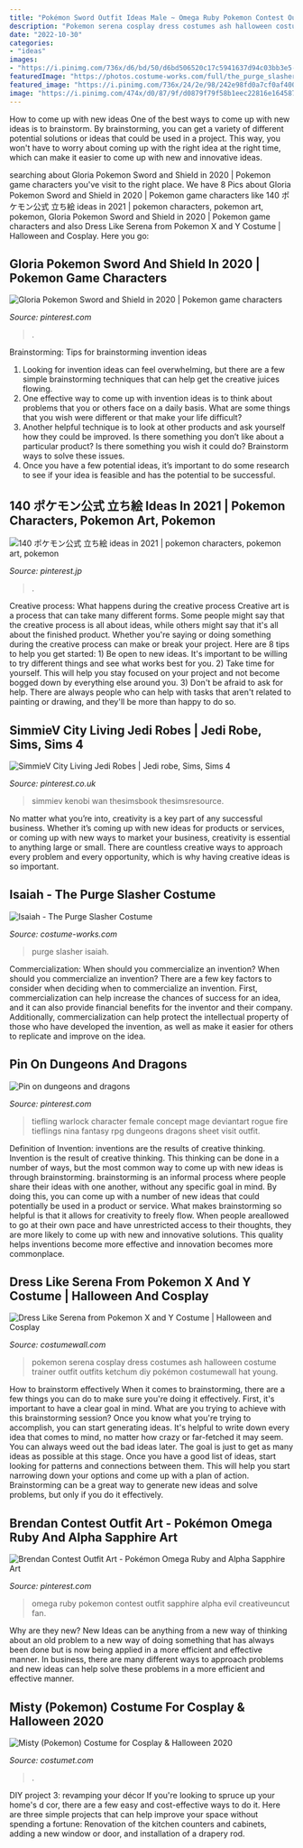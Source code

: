 ```yaml
---
title: "Pokémon Sword Outfit Ideas Male ~ Omega Ruby Pokemon Contest Outfit Sapphire Alpha Evil Creativeuncut Fan"
description: "Pokemon serena cosplay dress costumes ash halloween costume trainer outfit outfits ketchum diy pokémon costumewall hat young"
date: "2022-10-30"
categories:
- "ideas"
images:
- "https://i.pinimg.com/736x/d6/bd/50/d6bd506520c17c5941637d94c03bb3e5--character-concept-character-art.jpg"
featuredImage: "https://photos.costume-works.com/full/the_purge_slasher1.jpg"
featured_image: "https://i.pinimg.com/736x/24/2e/98/242e98fd0a7cf0af400b50ba2012db2f.jpg"
image: "https://i.pinimg.com/474x/d0/87/9f/d0879f79f58b1eec22816e1645874113.jpg"
---
```



How to come up with new ideas
One of the best ways to come up with new ideas is to brainstorm. By brainstorming, you can get a variety of different potential solutions or ideas that could be used in a project. This way, you won't have to worry about coming up with the right idea at the right time, which can make it easier to come up with new and innovative ideas.

	

		
searching about Gloria Pokemon Sword and Shield in 2020 | Pokemon game characters you've visit to the right place. We have 8 Pics about Gloria Pokemon Sword and Shield in 2020 | Pokemon game characters like 140 ポケモン公式 立ち絵 ideas in 2021 | pokemon characters, pokemon art, pokemon, Gloria Pokemon Sword and Shield in 2020 | Pokemon game characters and also Dress Like Serena from Pokemon X and Y Costume | Halloween and Cosplay. Here you go:
		
    
## Gloria Pokemon Sword And Shield In 2020 | Pokemon Game Characters

<img loading=lazy src="https://i.pinimg.com/736x/24/2e/98/242e98fd0a7cf0af400b50ba2012db2f.jpg" onerror="this.onerror=null;this.src='https://tse4.mm.bing.net/th?id=OIP.tLq-GEp6bJGkV3oHRzg7IgHaKI&amp;pid=15.1';" alt="Gloria Pokemon Sword and Shield in 2020 | Pokemon game characters">

_Source: pinterest.com_

>. 

	

Brainstorming: Tips for brainstorming invention ideas
1. Looking for invention ideas can feel overwhelming, but there are a few simple brainstorming techniques that can help get the creative juices flowing.
2. One effective way to come up with invention ideas is to think about problems that you or others face on a daily basis. What are some things that you wish were different or that make your life difficult?
3. Another helpful technique is to look at other products and ask yourself how they could be improved. Is there something you don’t like about a particular product? Is there something you wish it could do? Brainstorm ways to solve these issues.
4. Once you have a few potential ideas, it’s important to do some research to see if your idea is feasible and has the potential to be successful.

    
## 140 ポケモン公式 立ち絵 Ideas In 2021 | Pokemon Characters, Pokemon Art, Pokemon

<img loading=lazy src="https://i.pinimg.com/474x/d0/87/9f/d0879f79f58b1eec22816e1645874113.jpg" onerror="this.onerror=null;this.src='https://tse3.mm.bing.net/th?id=OIP.WPtk9TARKr2Dx34j13hggAAAAA&amp;pid=15.1';" alt="140 ポケモン公式 立ち絵 ideas in 2021 | pokemon characters, pokemon art, pokemon">

_Source: pinterest.jp_

>. 

	

Creative process: What happens during the creative process
Creative art is a process that can take many different forms. Some people might say that the creative process is all about ideas, while others might say that it's all about the finished product. Whether you're saying or doing something during the creative process can make or break your project. Here are 8 tips to help you get started: 1) Be open to new ideas. It's important to be willing to try different things and see what works best for you. 2) Take time for yourself. This will help you stay focused on your project and not become bogged down by everything else around you. 3) Don't be afraid to ask for help. There are always people who can help with tasks that aren't related to painting or drawing, and they'll be more than happy to do so.

    
## SimmieV City Living Jedi Robes | Jedi Robe, Sims, Sims 4

<img loading=lazy src="https://i.pinimg.com/736x/0e/34/a9/0e34a98d65b01a3416417923946dbd40.jpg" onerror="this.onerror=null;this.src='https://tse2.mm.bing.net/th?id=OIP.6re_fbCZ8GXoHnj6jHkYywHaFj&amp;pid=15.1';" alt="SimmieV City Living Jedi Robes | Jedi robe, Sims, Sims 4">

_Source: pinterest.co.uk_

>simmiev kenobi wan thesimsbook thesimsresource. 

	

No matter what you’re into, creativity is a key part of any successful business. Whether it’s coming up with new ideas for products or services, or coming up with new ways to market your business, creativity is essential to anything large or small. There are countless creative ways to approach every problem and every opportunity, which is why having creative ideas is so important.

    
## Isaiah - The Purge Slasher Costume

<img loading=lazy src="https://photos.costume-works.com/full/the_purge_slasher1.jpg" onerror="this.onerror=null;this.src='https://tse1.mm.bing.net/th?id=OIP.0IOY34jKzTW769mRrSz16QHaJa&amp;pid=15.1';" alt="Isaiah - The Purge Slasher Costume">

_Source: costume-works.com_

>purge slasher isaiah. 

	

Commercialization: When should you commercialize an invention?
When should you commercialize an invention? 
There are a few key factors to consider when deciding when to commercialize an invention. First, commercialization can help increase the chances of success for an idea, and it can also provide financial benefits for the inventor and their company. Additionally, commercialization can help protect the intellectual property of those who have developed the invention, as well as make it easier for others to replicate and improve on the idea.

    
## Pin On Dungeons And Dragons

<img loading=lazy src="https://i.pinimg.com/736x/d6/bd/50/d6bd506520c17c5941637d94c03bb3e5--character-concept-character-art.jpg" onerror="this.onerror=null;this.src='https://tse3.mm.bing.net/th?id=OIP.nITwF5VqWZlLcH501zp4bQHaJ6&amp;pid=15.1';" alt="Pin on dungeons and dragons">

_Source: pinterest.com_

>tiefling warlock character female concept mage deviantart rogue fire tieflings nina fantasy rpg dungeons dragons sheet visit outfit. 

	

Definition of Invention: inventions are the results of creative thinking.
Invention is the result of creative thinking. This thinking can be done in a number of ways, but the most common way to come up with new ideas is through brainstorming. brainstorming is an informal process where people share their ideas with one another, without any specific goal in mind. By doing this, you can come up with a number of new ideas that could potentially be used in a product or service.
What makes brainstorming so helpful is that it allows for creativity to freely flow. When people areallowed to go at their own pace and have unrestricted access to their thoughts, they are more likely to come up with new and innovative solutions. This quality helps inventions become more effective and innovation becomes more commonplace.

    
## Dress Like Serena From Pokemon X And Y Costume | Halloween And Cosplay

<img loading=lazy src="https://cdn.costumewall.com/wp-content/plugins/image-hot-spotter/images/SerenaPokemonCostumeOutfit.jpg" onerror="this.onerror=null;this.src='https://tse1.mm.bing.net/th?id=OIP.ezqcpkojWy9ZL4chTnbrdgHaJQ&amp;pid=15.1';" alt="Dress Like Serena from Pokemon X and Y Costume | Halloween and Cosplay">

_Source: costumewall.com_

>pokemon serena cosplay dress costumes ash halloween costume trainer outfit outfits ketchum diy pokémon costumewall hat young. 

	

How to brainstorm effectively
When it comes to brainstorming, there are a few things you can do to make sure you're doing it effectively. First, it's important to have a clear goal in mind. What are you trying to achieve with this brainstorming session? Once you know what you're trying to accomplish, you can start generating ideas. It's helpful to write down every idea that comes to mind, no matter how crazy or far-fetched it may seem. You can always weed out the bad ideas later. The goal is just to get as many ideas as possible at this stage. Once you have a good list of ideas, start looking for patterns and connections between them. This will help you start narrowing down your options and come up with a plan of action. Brainstorming can be a great way to generate new ideas and solve problems, but only if you do it effectively.

    
## Brendan Contest Outfit Art - Pokémon Omega Ruby And Alpha Sapphire Art

<img loading=lazy src="https://i.pinimg.com/originals/c1/cd/3e/c1cd3e4346f4cc529456b8313aa631b6.jpg" onerror="this.onerror=null;this.src='https://tse4.mm.bing.net/th?id=OIP.aeFauk3f4pwFu8qCK6Cr5QHaIs&amp;pid=15.1';" alt="Brendan Contest Outfit Art - Pokémon Omega Ruby and Alpha Sapphire Art">

_Source: pinterest.com_

>omega ruby pokemon contest outfit sapphire alpha evil creativeuncut fan. 

	

Why are they new?
New Ideas can be anything from a new way of thinking about an old problem to a new way of doing something that has always been done but is now being applied in a more efficient and effective manner. In business, there are many different ways to approach problems and new ideas can help solve these problems in a more efficient and effective manner.

    
## Misty (Pokemon) Costume For Cosplay &amp; Halloween 2020

<img loading=lazy src="https://www.costumet.com/images/anime/pokemon/misty/cover.jpg" onerror="this.onerror=null;this.src='https://tse4.mm.bing.net/th?id=OIP.hja_rNerwMwg7fBHV92FVQHaDt&amp;pid=15.1';" alt="Misty (Pokemon) Costume for Cosplay &amp; Halloween 2020">

_Source: costumet.com_

>. 

	

DIY project 3: revamping your décor
If you're looking to spruce up your home's d cor, there are a few easy and cost-effective ways to do it. Here are three simple projects that can help improve your space without spending a fortune: Renovation of the kitchen counters and cabinets, adding a new window or door, and installation of a drapery rod.

